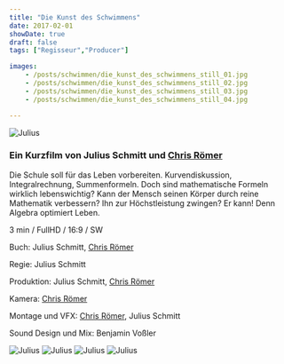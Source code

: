 ```yaml
---
title: "Die Kunst des Schwimmens"
date: 2017-02-01
showDate: true
draft: false
tags: ["Regisseur","Producer"]

images:
    - /posts/schwimmen/die_kunst_des_schwimmens_still_01.jpg
    - /posts/schwimmen/die_kunst_des_schwimmens_still_02.jpg
    - /posts/schwimmen/die_kunst_des_schwimmens_still_03.jpg
    - /posts/schwimmen/die_kunst_des_schwimmens_still_04.jpg

---
```


![Julius](/posts/schwimmen/die_kunst_des_schwimmens_still_01.jpg)

### Ein Kurzfilm von Julius Schmitt und <a href="https://chrisroemer.de/" target="_blank">Chris Römer</a>


Die Schule soll für das Leben vorbereiten. Kurvendiskussion, Integralrechnung, Summenformeln. Doch sind mathematische Formeln wirklich lebenswichtig? Kann der Mensch seinen Körper durch reine Mathematik verbessern? Ihn zur Höchstleistung zwingen? Er kann! Denn Algebra optimiert Leben.

3 min / FullHD / 16:9 / SW

Buch:
Julius Schmitt, <a href="https://chrisroemer.de/" target="_blank">Chris Römer</a>

Regie:
Julius Schmitt

Produktion:
Julius Schmitt, <a href="https://chrisroemer.de/" target="_blank">Chris Römer</a>

Kamera:
<a href="https://chrisroemer.de/" target="_blank">Chris Römer</a>

Montage und VFX:
<a href="https://chrisroemer.de/" target="_blank">Chris Römer</a>, Julius Schmitt

Sound Design und Mix:
Benjamin Voßler

![Julius](/posts/schwimmen/die_kunst_des_schwimmens_still_02.jpg)
![Julius](/posts/schwimmen/die_kunst_des_schwimmens_still_03.jpg)
![Julius](/posts/schwimmen/die_kunst_des_schwimmens_still_04.jpg)
![Julius](/posts/schwimmen/die_kunst_des_schwimmens_still_05.jpg)


